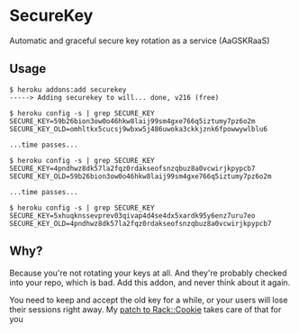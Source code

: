 # SecureKey

Automatic and graceful secure key rotation as a service (AaGSKRaaS)

## Usage

    $ heroku addons:add securekey
    -----> Adding securekey to will... done, v216 (free)

    $ heroku config -s | grep SECURE_KEY
    SECURE_KEY=59b26bion3ow0o46hkw8laij99sm4gxe766q5iztumy7pz6o2m
    SECURE_KEY_OLD=omhltkx5cucsj9wbxw5j486uwoka3ckkjznk6fpowwywlblu6

    ...time passes...

    $ heroku config -s | grep SECURE_KEY
    SECURE_KEY=4pndhwz8dk57la2fqz0rdakseofsnzqbuz8a0vcwirjkpypcb7
    SECURE_KEY_OLD=59b26bion3ow0o46hkw8laij99sm4gxe766q5iztumy7pz6o2m

    ...time passes...

    $ heroku config -s | grep SECURE_KEY
    SECURE_KEY=5xhuqknssevprev03qivap4d4se4dx5xardk95y6enz7uru7eo
    SECURE_KEY_OLD=4pndhwz8dk57la2fqz0rdakseofsnzqbuz8a0vcwirjkpypcb7

## Why?

Because you're not rotating your keys at all. And they're probably checked 
into your repo, which is bad. Add this addon, and never think about it again.

You need to keep and accept the old key for a while, or your users will lose
their sessions right away. My [patch to Rack::Cookie](https://github.com/rack/rack/pull/263)
takes care of that for you

